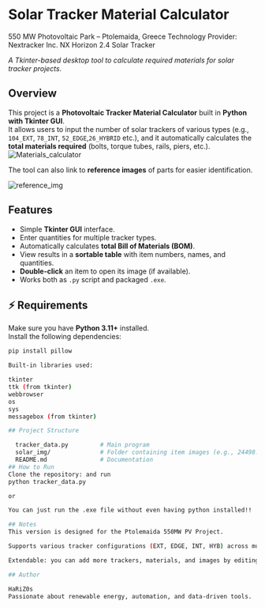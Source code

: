 # Solar Tracker Material Calculator
550 MW Photovoltaic Park – Ptolemaida, Greece
Technology Provider: Nextracker Inc. NX Horizon 2.4 Solar Tracker

_A Tkinter-based desktop tool to calculate required materials for solar tracker projects._

##  Overview
This project is a **Photovoltaic Tracker Material Calculator** built in **Python with Tkinter GUI**.  
It allows users to input the number of solar trackers of various types (e.g., `104_EXT`, `78_INT`, `52_EDGE`,`26_HYBRID` etc.), and it automatically calculates the **total materials required** (bolts, torque tubes, rails, piers, etc.).
![Materials_calculator](https://github.com/user-attachments/assets/8764d222-d3e4-4bb3-851e-aeaa6db0eb18)

The tool can also link to **reference images** of parts for easier identification.

![reference_img](https://github.com/user-attachments/assets/6c88aa08-fef8-41e1-9d7b-d533d9955053)

##  Features
- Simple **Tkinter GUI** interface.
- Enter quantities for multiple tracker types.
- Automatically calculates **total Bill of Materials (BOM)**.
- View results in a **sortable table** with item numbers, names, and quantities.
- **Double-click** an item to open its image (if available).
- Works both as `.py` script and packaged `.exe`. 


## ⚡ Requirements
Make sure you have **Python 3.11+** installed.  
Install the following dependencies:

```bash
pip install pillow

Built-in libraries used:

tkinter
ttk (from tkinter)
webbrowser
os
sys
messagebox (from tkinter)

## Project Structure

  tracker_data.py         # Main program
  solar_img/              # Folder containing item images (e.g., 24498.jpg, 52109.jpg...)
  README.md               # Documentation
## How to Run
Clone the repository: and run
python tracker_data.py

or

You can just run the .exe file without even having python installed!!

## Notes
This version is designed for the Ptolemaida 550MW PV Project.

Supports various tracker configurations (EXT, EDGE, INT, HYB) across multiple sizes (104, 78, 52, 26).

Extendable: you can add more trackers, materials, and images by editing tracker_data.py.

## Author

HaRiZ0s
Passionate about renewable energy, automation, and data-driven tools.
